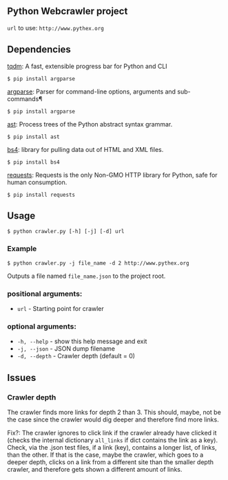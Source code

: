 
## Python Webcrawler project
`url` to use: `http://www.pythex.org`

## Dependencies
[tqdm](https://github.com/tqdm/tqdm): A fast, extensible progress bar for Python and CLI
```
$ pip install argparse
```

[argparse](https://docs.python.org/3/library/argparse.html): Parser for command-line options, arguments and sub-commands¶
```
$ pip install argparse
```

[ast](https://docs.python.org/3/library/ast.html): Process trees of the Python abstract syntax grammar.
```
$ pip install ast
```

[bs4](https://www.crummy.com/software/BeautifulSoup/bs4/doc/): library for pulling data out of HTML and XML files.
```
$ pip install bs4
```

[requests](http://docs.python-requests.org/en/master/): Requests is the only Non-GMO HTTP library for Python, safe for human consumption.
```
$ pip install requests
```

## Usage
```
$ python crawler.py [-h] [-j] [-d] url
```

### Example
```
$ python crawler.py -j file_name -d 2 http://www.pythex.org
```

Outputs a file named `file_name.json` to the project root.

### positional arguments:
- `url`  -  Starting point for crawler

### optional arguments: 
* `-h, --help`  -  show this help message and exit
* `-j, --json`  -  JSON dump filename
* `-d, --depth` -  Crawler depth (default = 0)

## Issues

### Crawler depth
The crawler finds more links for depth 2 than 3. This should, maybe, not be the case since the crawler would dig deeper and therefore find more links.

Fix?: The crawler ignores to click link if the crawler already have clicked it (checks the internal dictionary `all_links` if dict contains the link as a key). Check, via the .json test files, if a link (key), contains a longer list, of links, than the other. If that is the case, maybe the crawler, which goes to a deeper depth, clicks on a link from a different site than the smaller depth crawler, and therefore gets shown a different amount of links.